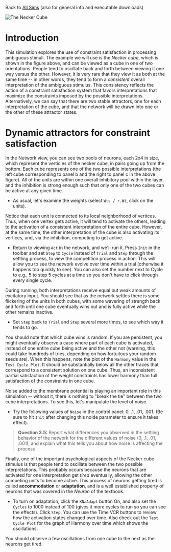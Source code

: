 Back to [All Sims](https://github.com/CompCogNeuro/sims) (also for general info and executable downloads)

![The Necker Cube](fig_necker_cube.png?raw=true "The Necker Cube")

# Introduction

This simulation explores the use of constraint satisfaction in processing ambiguous stimuli. The example we will use is the *Necker cube*, which is shown in the figure above, and can be viewed as a cube in one of two orientations. People tend to oscillate back and forth between viewing it one way versus the other. However, it is very rare that they view it as both at the same time -- in other words, they tend to form a *consistent* overall interpretation of the ambiguous stimulus. This consistency reflects the action of a constraint satisfaction system that favors interpretations that maximize the constraints imposed by the possible interpretations. Alternatively, we can say that there are two stable attractors, one for each interpretation of the cube, and that the network will be drawn into one or the other of these attractor states.

# Dynamic attractors for constraint satisfaction

In the Network view, you can see two pools of neurons, each 2x4 in size, which represent the verticies of the necker cube, in pairs going up from the bottom. Each cube represents one of the two possible interpretations (the left cube corresponding to panel b and the right to panel c in the above figure). All of the units are within one overall inhibitory pool within the layer, and the inhibition is strong enough such that only one of the two cubes can be active at any given time.

* As usual, let's examine the weights (select `Wts / r.Wt`, click on the units). 

Notice that each unit is connected to its local neighborhood of vertices. Thus, when one vertex gets active, it will tend to activate the others, leading to the activation of a consistent interpretation of the entire cube. However, at the same time, the other interpretation of the cube is also activating its vertices, and, via the inhibition, competing to get active.

* Return to viewing `Act` in the network, and we'll run it. Press `Init` in the toolbar and set `Step` to `Cycle` instead of `Trial` and `Step` through the settling process, to view the competition process in action. This will allow you to see the network evolve over time within a trial (otherwise it happens too quickly to see). You can also set the number next to Cycle to e.g., 5 to step 5 cycles at a time so you don't have to click through every single cycle.
  
During running, both interpretations receive equal but weak amounts of excitatory input. You should see that as the network settles there is some flickering of the units in both cubes, with some wavering of strength back and forth until one cube eventually wins out and is fully active while the other remains inactive.

* Set `Step` back to `Trial` and `Step` several more times, to see which way it tends to go. 

You should note that which cube wins is random. If you are persistent, you might eventually observe a case where part of each cube is activated, instead of one entire cube being active and the other not (warning, this could take hundreds of tries, depending on how fortuitous your random seeds are). When this happens, note the plot of the `Harmony` value in the `Test Cycle Plot`. It should be substantially below all the other traces that correspond to a consistent solution on one cube. Thus, an inconsistent partial satisfaction of the weight constraints has lower harmony than full satisfaction of the constraints in one cube.

Noise added to the membrane potential is playing an important role in this simulation -- without it, there is nothing to "break the tie" between the two cube interpretations. To see this, let's manipulate the level of noise.

* Try the following values of `Noise` in the control panel: 0, .1, .01, .001.  (Be sure to hit `Init` after changing this noide parameter to ensure it takes effect).

> **Question 3.5:** Report what differences you observed in the settling behavior of the network for the different values of noise (0, .1, .01, .001), and explain what this tells you about how noise is affecting the process

Finally, one of the important psychological aspects of the Necker cube stimulus is that people tend to oscillate between the two possible interpretations. This probably occurs because the neurons that are activated for one interpretation get *tired* eventually, allowing the other competing units to become active. This process of neurons getting tired is called **accommodation** or **adaptation**, and is a well established property of neurons that was covered in the *Neuron* of the textbook.

* To turn on adaptation, click the `KNaAdapt` button On, and also set the `Cycles` to 1000 instead of 100 (gives it more cycles to run so you can see the effects).   Click `Step`.  You can use the Time VCR buttons to review how the activation states changed over time.  Also check out the `Test Cycle Plot` for the graph of Harmony over time which shows the oscillations.

You should observe a few oscillations from one cube to the next as the neurons get tired.

